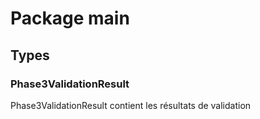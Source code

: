 # Package main

## Types

### Phase3ValidationResult

Phase3ValidationResult contient les résultats de validation


